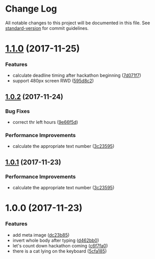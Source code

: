 # Change Log

All notable changes to this project will be documented in this file. See [standard-version](https://github.com/conventional-changelog/standard-version) for commit guidelines.

<a name="1.1.0"></a>
# [1.1.0](https://github.com/25sprout/1st-hackathon/compare/v1.0.2...v1.1.0) (2017-11-25)


### Features

* calculate deadline timing after hackathon beginning ([7d071f7](https://github.com/25sprout/1st-hackathon/commit/7d071f7))
* support 480px screen RWD ([595d8c2](https://github.com/25sprout/1st-hackathon/commit/595d8c2))



<a name="1.0.2"></a>
## [1.0.2](https://github.com/25sprout/1st-hackathon/compare/v1.0.0...v1.0.2) (2017-11-24)


### Bug Fixes

* correct thr left hours ([9e66f5d](https://github.com/25sprout/1st-hackathon/commit/9e66f5d))


### Performance Improvements

* calculate the appropriate text number ([3c23595](https://github.com/25sprout/1st-hackathon/commit/3c23595))



<a name="1.0.1"></a>
## [1.0.1](https://github.com/25sprout/1st-hackathon/compare/v1.0.0...v1.0.1) (2017-11-23)


### Performance Improvements

* calculate the appropriate text number ([3c23595](https://github.com/25sprout/1st-hackathon/commit/3c23595))



<a name="1.0.0"></a>
# 1.0.0 (2017-11-23)


### Features

* add meta image ([dc23b85](https://github.com/25sprout/1st-hackathon/commit/dc23b85))
* invert whole body after typing ([d462bb0](https://github.com/25sprout/1st-hackathon/commit/d462bb0))
* let's count down hackathon coming ([c6f7fa0](https://github.com/25sprout/1st-hackathon/commit/c6f7fa0))
* there is a cat lying on the keyboard ([5cfa185](https://github.com/25sprout/1st-hackathon/commit/5cfa185))
